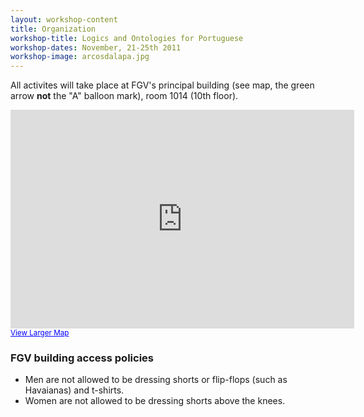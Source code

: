 ```yaml
---
layout: workshop-content
title: Organization
workshop-title: Logics and Ontologies for Portuguese
workshop-dates: November, 21-25th 2011
workshop-image: arcosdalapa.jpg
---
```


All activites will take place at FGV's principal building (see map,
the green arrow __not__ the "A" balloon mark), room 1014 (10th floor).

<iframe width="550" height="350" frameborder="0" scrolling="no"
marginheight="0" marginwidth="0" 
src="http://maps.google.com/maps?q=-22.941487,-43.180159&amp;ie=UTF8&amp;t=m&amp;vpsrc=0&amp;ll=-22.941638,-43.17996&amp;spn=0.027665,0.047207&amp;z=14&amp;output=embed"></iframe><br/><small><a
href="http://maps.google.com/maps?q=-22.941487,-43.180159&amp;ie=UTF8&amp;t=m&amp;vpsrc=0&amp;ll=-22.941638,-43.17996&amp;spn=0.027665,0.047207&amp;z=14&amp;source=embed"
style="color:#0000FF;text-align:left">View Larger Map</a></small>


### FGV building access policies

- Men are not allowed to be dressing shorts or flip-flops (such as Havaianas) and t-shirts.
- Women are not allowed to be dressing shorts above the knees.

